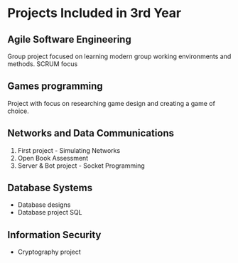 # Projects Included in 3rd Year
<!-- TOC -->
<!-- /TOC -->


## Agile Software Engineering
Group project focused on learning modern group working environments and methods.
SCRUM focus

## Games programming
Project with focus on researching game design and creating a game of choice.

## Networks and Data Communications
1. First project - Simulating Networks
2. Open Book Assessment
3. Server & Bot project - Socket Programming

## Database Systems
- Database designs
- Database project SQL


## Information Security
- Cryptography project
